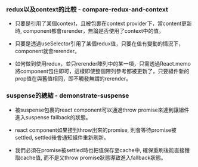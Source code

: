 ### redux以及context的比較 - compare-redux-and-context

- 只要是引用了某個context，且被包裹在context provider下，當content更新時, component都會rerender，無論是否使用了context中的值。

- 只要是透過useSelector引用了某個redux值，只要在值有變動的情況下，component就會rerender。

- 如何做到使用redux，並只rerender陣列中的某一項，只需透過React.memo將component包住即可，這樣即使整個陣列參考都被更新了，只要組件新的prop值在與舊值相同，即不觸發無謂的rerender。

### suspense的總結 - demonstrate-suspense

- 被suspense包裹的react component可以通過throw promise來達到讓組件進入suspense fallback的狀態。

- react component如果接到throw出來的promise, 則會等待promise被settled, settled後會通知組件重新刷新。

- 我們必須在promise被settled時也把值保存至cache中, 確保重刷後能直接獲取cache值, 而不是又throw promise狀態導致進入fallback狀態。